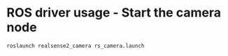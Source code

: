 # ROS driver usage - Start the camera node

```shell
roslaunch realsense2_camera rs_camera.launch
```
